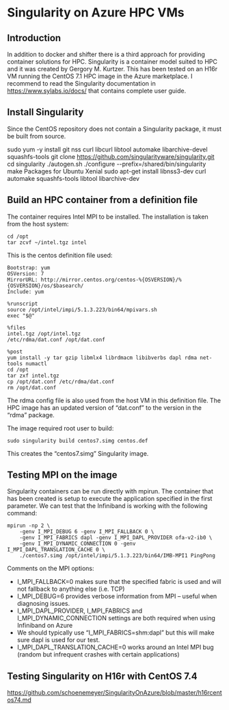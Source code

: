 # Singularity on Azure HPC VMs

## Introduction

In addition to docker and shifter there is a third approach for providing container solutions for HPC.
Singularity is a container model suited to HPC and it was created by Gergory M. Kurtzer.  This has been tested on an H16r VM running the CentOS 7.1 HPC image in the Azure marketplace.
I recommend to read the Singularity documentation in https://www.sylabs.io/docs/ that contains complete user guide. 

## Install Singularity

Since the CentOS repository does not contain a Singularity package, it must be built from source.

sudo yum -y install git nss curl libcurl libtool automake libarchive-devel squashfs-tools
git clone https://github.com/singularityware/singularity.git
cd singularity
./autogen.sh
./configure --prefix=/shared/bin/singularity
make
Packages for Ubuntu Xenial
sudo apt-get install libnss3-dev curl automake squashfs-tools libtool libarchive-dev

## Build an HPC container from a definition file

The container requires Intel MPI to be installed.  The installation is taken from the host system:

    cd /opt
    tar zcvf ~/intel.tgz intel

This is the centos definition file used:

    Bootstrap: yum
    OSVersion: 7
    MirrorURL: http://mirror.centos.org/centos-%{OSVERSION}/%{OSVERSION}/os/$basearch/
    Include: yum

    %runscript
    source /opt/intel/impi/5.1.3.223/bin64/mpivars.sh
    exec "$@"

    %files
    intel.tgz /opt/intel.tgz
    /etc/rdma/dat.conf /opt/dat.conf

    %post
    yum install -y tar gzip libmlx4 librdmacm libibverbs dapl rdma net-tools numactl
    cd /opt
    tar zxf intel.tgz
    cp /opt/dat.conf /etc/rdma/dat.conf
    rm /opt/dat.conf

The rdma config file is also used from the host VM in this definition file.  The HPC image has an updated version of “dat.conf” to the version in the “rdma” package.

The image required root user to build:

    sudo singularity build centos7.simg centos.def

This creates the “centos7.simg” Singularity image.

## Testing MPI on the image

Singularity containers can be run directly with mpirun.  The container that has been created is setup to execute the application specified in the first parameter.  We can test that the Infiniband is working with the following command: 
    
    mpirun -np 2 \
        -genv I_MPI_DEBUG 6 -genv I_MPI_FALLBACK 0 \
        -genv I_MPI_FABRICS dapl -genv I_MPI_DAPL_PROVIDER ofa-v2-ib0 \
        -genv I_MPI_DYNAMIC_CONNECTION 0 -genv I_MPI_DAPL_TRANSLATION_CACHE 0 \
        ./centos7.simg /opt/intel/impi/5.1.3.223/bin64/IMB-MPI1 PingPong

Comments on the MPI options:

- I_MPI_FALLBACK=0 makes sure that the specified fabric is used and will not fallback to anything else (i.e. TCP)
- I_MPI_DEBUG=6 provides verbose information from MPI – useful when diagnosing issues.
- I_MPI_DAPL_PROVIDER, I_MPI_FABRICS and I_MPI_DYNAMIC_CONNECTION settings are both required when using Infiniband on Azure 
- We should typically use “I_MPI_FABRICS=shm:dapl” but this will make sure dapl is used for our test.
- I_MPI_DAPL_TRANSLATION_CACHE=0 works around an Intel MPI bug (random but infrequent crashes with certain applications) 

## Testing Singularity on H16r with CentOS 7.4

https://github.com/schoenemeyer/SingularityOnAzure/blob/master/h16rcentos74.md



